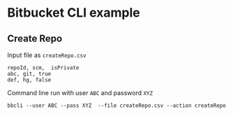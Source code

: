 # Bitbucket CLI example

## Create Repo

Input file as `createRepo.csv`
```
repoId, scm,  isPrivate
abc, git, true
def, hg, false
```

Command line run with user `ABC` and password `XYZ`
```
bbcli --user ABC --pass XYZ  --file createRepo.csv --action createRepo
```
